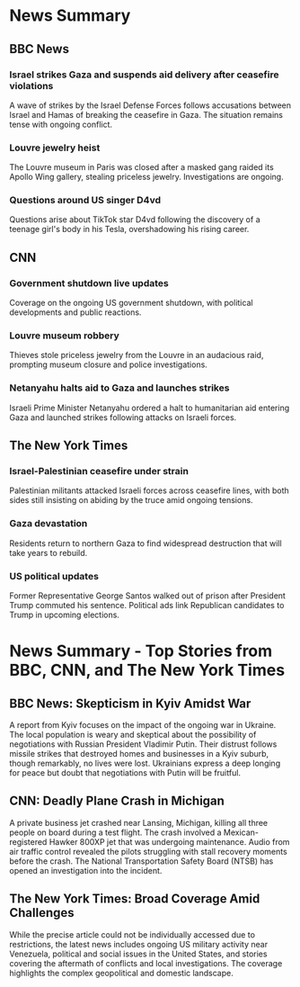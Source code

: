 # News Summary

## BBC News
### Israel strikes Gaza and suspends aid delivery after ceasefire violations
A wave of strikes by the Israel Defense Forces follows accusations between Israel and Hamas of breaking the ceasefire in Gaza. The situation remains tense with ongoing conflict.

### Louvre jewelry heist
The Louvre museum in Paris was closed after a masked gang raided its Apollo Wing gallery, stealing priceless jewelry. Investigations are ongoing.

### Questions around US singer D4vd
Questions arise about TikTok star D4vd following the discovery of a teenage girl's body in his Tesla, overshadowing his rising career.

## CNN
### Government shutdown live updates
Coverage on the ongoing US government shutdown, with political developments and public reactions.

### Louvre museum robbery
Thieves stole priceless jewelry from the Louvre in an audacious raid, prompting museum closure and police investigations.

### Netanyahu halts aid to Gaza and launches strikes
Israeli Prime Minister Netanyahu ordered a halt to humanitarian aid entering Gaza and launched strikes following attacks on Israeli forces.

## The New York Times
### Israel-Palestinian ceasefire under strain
Palestinian militants attacked Israeli forces across ceasefire lines, with both sides still insisting on abiding by the truce amid ongoing tensions.

### Gaza devastation
Residents return to northern Gaza to find widespread destruction that will take years to rebuild.

### US political updates
Former Representative George Santos walked out of prison after President Trump commuted his sentence. Political ads link Republican candidates to Trump in upcoming elections.

# News Summary - Top Stories from BBC, CNN, and The New York Times

## BBC News: Skepticism in Kyiv Amidst War

A report from Kyiv focuses on the impact of the ongoing war in Ukraine. The local population is weary and skeptical about the possibility of negotiations with Russian President Vladimir Putin. Their distrust follows missile strikes that destroyed homes and businesses in a Kyiv suburb, though remarkably, no lives were lost. Ukrainians express a deep longing for peace but doubt that negotiations with Putin will be fruitful.

## CNN: Deadly Plane Crash in Michigan

A private business jet crashed near Lansing, Michigan, killing all three people on board during a test flight. The crash involved a Mexican-registered Hawker 800XP jet that was undergoing maintenance. Audio from air traffic control revealed the pilots struggling with stall recovery moments before the crash. The National Transportation Safety Board (NTSB) has opened an investigation into the incident.

## The New York Times: Broad Coverage Amid Challenges

While the precise article could not be individually accessed due to restrictions, the latest news includes ongoing US military activity near Venezuela, political and social issues in the United States, and stories covering the aftermath of conflicts and local investigations. The coverage highlights the complex geopolitical and domestic landscape.
